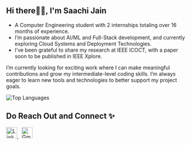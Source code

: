 <h2 align="left">Hi there👋🏻, I'm Saachi Jain</h2>

- A Computer Engineering student with 2 internships totaling over 16 months of experience.
- I’m passionate about AI/ML and Full-Stack development, and currently exploring Cloud Systems and Deployment Technologies. 
- I’ve been grateful to share my research at IEEE ICOCT, with a paper soon to be published in IEEE Xplore.

I’m currently looking for exciting work where I can make meaningful contributions and grow my intermediate-level coding skills. 
I’m always eager to learn new tools and technologies to better support my project goals. 

<p align="left">
  <img src="https://github-readme-stats.vercel.app/api/top-langs/?username=jainsaachi1911&layout=compact&theme=radical" alt="Top Languages" />
</p>

<h2>Do Reach Out and Connect ✨</h2>

<p align="left">
  <a href="[https://www.linkedin.com/in/your-linkedin-username/](https://www.linkedin.com/in/your-link/](https://www.linkedin.com/in/saachijain1911/)" target="_blank">
    <img src="https://cdn.jsdelivr.net/gh/devicons/devicon/icons/linkedin/linkedin-original.svg" width="30" height="30" alt="LinkedIn"/>
  </a>
  &nbsp;
  <a href="mailto:jainsaachi1911@gmail.com">
    <img src="https://upload.wikimedia.org/wikipedia/commons/4/4e/Gmail_Icon.png" width="30" height="30" alt="Gmail"/>
  </a>
</p>


